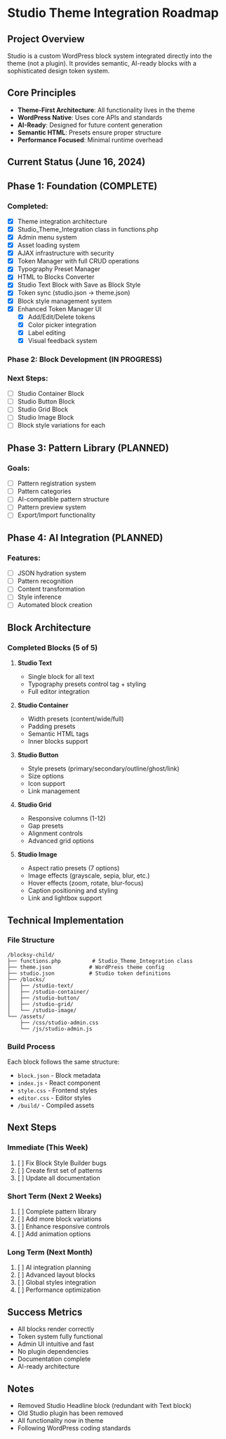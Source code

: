 # Studio Theme Integration Roadmap

## Project Overview
Studio is a custom WordPress block system integrated directly into the theme (not a plugin). It provides semantic, AI-ready blocks with a sophisticated design token system.

## Core Principles
- **Theme-First Architecture**: All functionality lives in the theme
- **WordPress Native**: Uses core APIs and standards
- **AI-Ready**: Designed for future content generation
- **Semantic HTML**: Presets ensure proper structure
- **Performance Focused**: Minimal runtime overhead

## Current Status (June 16, 2024)

## Phase 1: Foundation (COMPLETE) 

### Completed:
- [x] Theme integration architecture
- [x] Studio_Theme_Integration class in functions.php
- [x] Admin menu system
- [x] Asset loading system
- [x] AJAX infrastructure with security
- [x] Token Manager with full CRUD operations
- [x] Typography Preset Manager
- [x] HTML to Blocks Converter
- [x] Studio Text Block with Save as Block Style
- [x] Token sync (studio.json → theme.json)
- [x] Block style management system
- [x] Enhanced Token Manager UI
  - [x] Add/Edit/Delete tokens
  - [x] Color picker integration
  - [x] Label editing
  - [x] Visual feedback system

### Phase 2: Block Development (IN PROGRESS) 

### Next Steps:
- [ ] Studio Container Block
- [ ] Studio Button Block
- [ ] Studio Grid Block
- [ ] Studio Image Block
- [ ] Block style variations for each

## Phase 3: Pattern Library (PLANNED) 

### Goals:
- [ ] Pattern registration system
- [ ] Pattern categories
- [ ] AI-compatible pattern structure
- [ ] Pattern preview system
- [ ] Export/Import functionality

## Phase 4: AI Integration (PLANNED) 

### Features:
- [ ] JSON hydration system
- [ ] Pattern recognition
- [ ] Content transformation
- [ ] Style inference
- [ ] Automated block creation

## Block Architecture

### Completed Blocks (5 of 5)

1. **Studio Text** 
   - Single block for all text
   - Typography presets control tag + styling
   - Full editor integration

2. **Studio Container** 
   - Width presets (content/wide/full)
   - Padding presets
   - Semantic HTML tags
   - Inner blocks support

3. **Studio Button** 
   - Style presets (primary/secondary/outline/ghost/link)
   - Size options
   - Icon support
   - Link management

4. **Studio Grid** 
   - Responsive columns (1-12)
   - Gap presets
   - Alignment controls
   - Advanced grid options

5. **Studio Image** 
   - Aspect ratio presets (7 options)
   - Image effects (grayscale, sepia, blur, etc.)
   - Hover effects (zoom, rotate, blur-focus)
   - Caption positioning and styling
   - Link and lightbox support

## Technical Implementation

### File Structure
```
/blocksy-child/
├── functions.php          # Studio_Theme_Integration class
├── theme.json            # WordPress theme config
├── studio.json           # Studio token definitions
├── /blocks/
│   ├── /studio-text/     
│   ├── /studio-container/ 
│   ├── /studio-button/   
│   ├── /studio-grid/     
│   └── /studio-image/    
└── /assets/
    ├── /css/studio-admin.css
    └── /js/studio-admin.js
```

### Build Process
Each block follows the same structure:
- `block.json` - Block metadata
- `index.js` - React component
- `style.css` - Frontend styles
- `editor.css` - Editor styles
- `/build/` - Compiled assets

## Next Steps

### Immediate (This Week)
1. [ ] Fix Block Style Builder bugs
2. [ ] Create first set of patterns
3. [ ] Update all documentation

### Short Term (Next 2 Weeks)
1. [ ] Complete pattern library
2. [ ] Add more block variations
3. [ ] Enhance responsive controls
4. [ ] Add animation options

### Long Term (Next Month)
1. [ ] AI integration planning
2. [ ] Advanced layout blocks
3. [ ] Global styles integration
4. [ ] Performance optimization

## Success Metrics
- All blocks render correctly
- Token system fully functional
- Admin UI intuitive and fast
- No plugin dependencies
- Documentation complete
- AI-ready architecture

## Notes
- Removed Studio Headline block (redundant with Text block)
- Old Studio plugin has been removed
- All functionality now in theme
- Following WordPress coding standards
